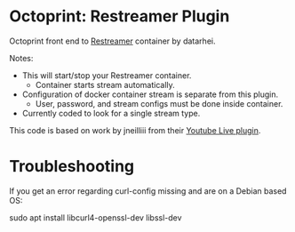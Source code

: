 # Octoprint: Restreamer Plugin
Octoprint front end to [Restreamer](https://hub.docker.com/r/datarhei/restreamer) container by datarhei.  
  
Notes:  

- This will start/stop your Restreamer container.
  - Container starts stream automatically.
- Configuration of docker container stream is separate from this plugin.  
  - User, password, and stream configs must be done inside container.
- Currently coded to look for a single stream type.
  
This code is based on work by jneilliii from their [Youtube Live plugin](https://github.com/jneilliii/OctoPrint-YouTubeLive).  

# Troubleshooting
If you get an error regarding curl-config missing and are on a Debian based OS:  

sudo apt install libcurl4-openssl-dev libssl-dev
